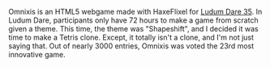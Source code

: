 Omnixis is an HTML5 webgame made with HaxeFlixel for [Ludum Dare 35](http://ludumdare.com/compo/ludum-dare-35/?action=preview&uid=93230). In Ludum Dare, participants only have 72 hours to make a game from scratch given a theme. This time, the theme was "Shapeshift", and I decided it was time to make a Tetris clone. Except, it totally isn't a clone, and I'm not just saying that. Out of nearly 3000 entries, Omnixis was voted the 23rd most innovative game.